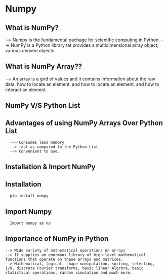 # Numpy

What is NumPy?
----------------
--> Numpy is the fundamental pachage for scientific computing in Python.
--> NumPy is a Python library tat provides a multidimensional array object, various derived objects.


What is NumPy Array??
---------------------
--> An array is a grid of values and it contains information about the raw data, how to locate an element, and how to locate an element, and how to interact an element.


NumPy V/S Python List
-----------------------
  Advantages of using NumPy Arrays Over Python List
  -------------------------------------------------
      --> Consumes less memory
      --> fast as compared to the Python List
      --> Convenient to use.

Installation & Import NumPy
------------------------------
  Installation
  ------------
      pip install numpy

  Import Numpy
  ---------------
      Import numpy as np

Importance of NumPy in Python
-----------------------------
    --> Wide variety of mathematical operations on arrays
    --> It supplies an enormous library of high-level mathematical functions that operate on these arrays and matrices.
    --> Mathematical, logical, shape manipulation, sorting, selecting, I/O, discrete Fourier transforms, basic linear Algrbra, basic statistical operations, random simulation and much more.
    
